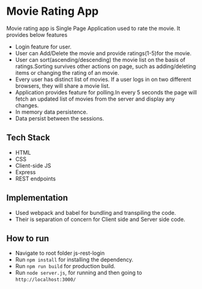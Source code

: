 #  Movie Rating App

Movie rating app is Single Page Application used to rate the movie. It provides below features
* Login feature for user.
* User can Add/Delete the movie and provide ratings(1-5)for the movie.
* User can sort(ascending/descending) the movie list on the basis of ratings.Sorting survives other actions on page, such as adding/deleting items or changing the rating of an movie.
* Every user has distinct list of movies. If a user logs in on two different browsers, they will share a movie list.
* Application provides feature for polling.In every 5 seconds the page will fetch an updated list of movies from the server and display any changes.
* In memory data persistence.
* Data persist between the sessions.

## Tech Stack
* HTML
* CSS
* Client-side JS
* Express
* REST endpoints

## Implementation
 * Used webpack and babel for bundling and transpiling the code.
 * Their is separation of concern for Client side and Server side code.

## How to run 
* Navigate to root folder js-rest-login
* Run `npm install` for installing the dependency.
* Run `npm run build` for production build.
* Run `node server.js`, for running and then going to `http://localhost:3000/`

